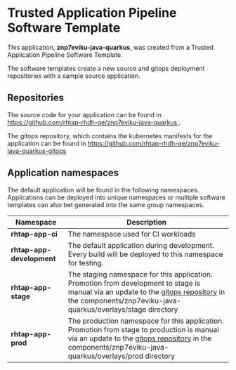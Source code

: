 # Trusted Application Pipeline Software Template

This application, **znp7eviku-java-quarkus**, was created from a Trusted Application Pipeline Software Template.

The software templates create a new source and gitops deployment repositories with a sample source application. 

## Repositories

The source code for your application can be found in [https://github.com/rhtap-rhdh-qe/znp7eviku-java-quarkus ](https://github.com/rhtap-rhdh-qe/znp7eviku-java-quarkus ).
 
The gitops repository, which contains the kubernetes manifests for the application can be found in 
[https://github.com/rhtap-rhdh-qe/znp7eviku-java-quarkus-gitops ](https://github.com/rhtap-rhdh-qe/znp7eviku-java-quarkus-gitops ) 

## Application namespaces 

The default application will be found in the following namespaces. Applications can be deployed into unique namespaces or multiple software templates can also bet generated into the same group namespaces.  

|  Namespace   |  Description   |  
| -------- | -------- |
| **rhtap-app-ci** | The namespace used for CI workloads |
| **rhtap-app-development** | The default application during development. Every build will be deployed to this namespace for testing. |
| **rhtap-app-stage** | The staging namespace for this application. Promotion from development to stage is manual via an update to the [gitops repository](https://github.com/rhtap-rhdh-qe/znp7eviku-java-quarkus-gitops ) in the components/znp7eviku-java-quarkus/overlays/stage directory |
| **rhtap-app-prod** | The production namespace for this application. Promotion from stage to production is manual via an update to the [gitops repository](https://github.com/rhtap-rhdh-qe/znp7eviku-java-quarkus-gitops ) in the components/znp7eviku-java-quarkus/overlays/prod directory |